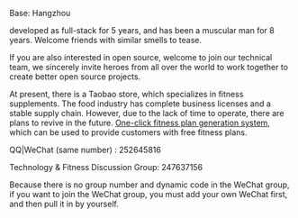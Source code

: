Base: Hangzhou

developed as full-stack for 5 years, and has been a muscular man for 8 years. Welcome friends with similar smells to tease.

If you are also interested in open source, welcome to join our technical team, we sincerely invite heroes from all over the world to work together to create better open source projects.


At present, there is a Taobao store, which specializes in fitness supplements. The food industry has complete business licenses and a stable supply chain. However, due to the lack of time to operate, there are plans to revive in the future. [One-click fitness plan generation system](https://gitee.com/easy-es/fit-plan), which can be used to provide customers with free fitness plans.

QQ|WeChat (same number) : 252645816

Technology & Fitness Discussion Group: 247637156

Because there is no group number and dynamic code in the WeChat group, if you want to join the WeChat group, you must add your own WeChat first, and then pull it in by yourself.